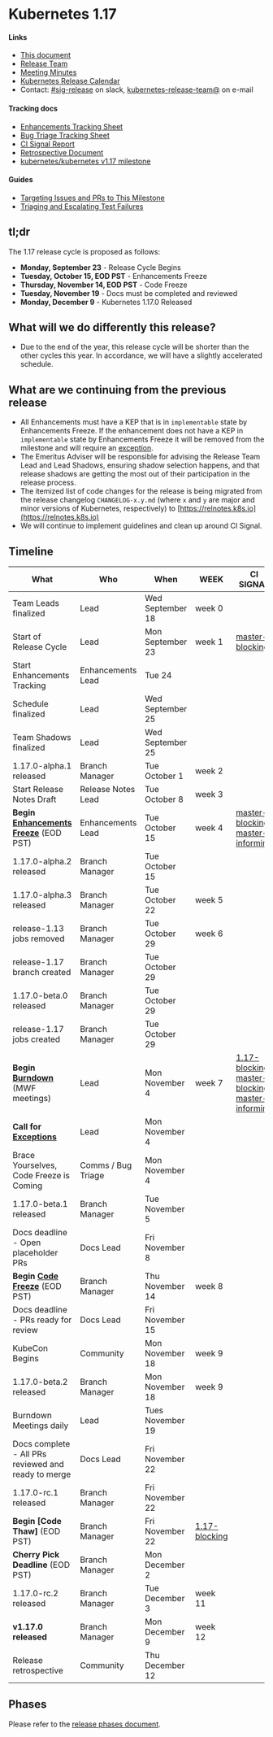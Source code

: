 # Kubernetes 1.17

#### Links
* [This document](https://git.k8s.io/sig-release/releases/release-1.17/README.md)
* [Release Team](https://git.k8s.io/sig-release/releases/release-1.17/release_team.md)
* [Meeting Minutes](http://bit.ly/k8s117-releasemtg)
* [Kubernetes Release Calendar](https://bit.ly/k8s-release-cal)
* Contact: [#sig-release] on slack, [kubernetes-release-team@] on e-mail

#### Tracking docs

* [Enhancements Tracking Sheet](http://bit.ly/k8s117-enhancement-tracking)
* [Bug Triage Tracking Sheet](http://bit.ly/k8s117-bugtriage)
* [CI Signal Report](http://bit.ly/k8s117-cisignal)
* [Retrospective Document](http://bit.ly/k8s117-retro)
* [kubernetes/kubernetes v1.17 milestone](https://github.com/kubernetes/kubernetes/milestone/43)

#### Guides

* [Targeting Issues and PRs to This Milestone](https://git.k8s.io/community/contributors/devel/sig-release/release.md)
* [Triaging and Escalating Test Failures](https://git.k8s.io/community/contributors/devel/sig-testing/testing.md#troubleshooting-a-failure)

## tl;dr
The 1.17 release cycle is proposed as follows:
- **Monday, September 23**  - Release Cycle Begins
- **Tuesday, October 15, EOD PST** - Enhancements Freeze
- **Thursday, November 14, EOD PST**  - Code Freeze
- **Tuesday, November 19** - Docs must be completed and reviewed
- **Monday, December 9** - Kubernetes 1.17.0 Released

## What will we do differently this release?
* Due to the end of the year, this release cycle will be shorter than the other cycles this year. In accordance, we will have a slightly accelerated schedule.

## What are we continuing from the previous release
* All Enhancements must have a KEP that is in `implementable` state by Enhancements Freeze. If the enhancement does not have a KEP in `implementable` state by Enhancements Freeze it will be removed from the milestone and will require an [exception][Exception].
* The Emeritus Adviser will be responsible for advising the Release Team Lead and Lead Shadows, ensuring shadow selection happens, and that release shadows are getting the most out of their participation in the release process.
* The itemized list of code changes for the release is being migrated from the release changelog `CHANGELOG-x.y.md` (where `x` and `y` are major and minor versions of Kubernetes, respectively) to [https://relnotes.k8s.io](https://relnotes.k8s.io)
* We will continue to implement guidelines and clean up around CI Signal.

## Timeline
| **What** | **Who** | **When** | **WEEK** | **CI SIGNAL** |
| --- | --- | --- | --- | --- | 
| Team Leads finalized | Lead | Wed September 18 | week 0 | |
| Start of Release Cycle | Lead | Mon September 23 |week 1 | [master-blocking] |
| Start Enhancements Tracking | Enhancements Lead | Tue 24  | |
| Schedule finalized | Lead | Wed September 25 | |
| Team Shadows finalized | Lead | Wed September 25 | 
| 1.17.0-alpha.1 released | Branch Manager | Tue October 1 | week 2| |
| Start Release Notes Draft | Release Notes Lead | Tue October 8 | week 3 | |
| **Begin [Enhancements Freeze]** (EOD PST) | Enhancements Lead | Tue October 15 | week 4 | [master-blocking], [master-informing] |
| 1.17.0-alpha.2 released | Branch Manager | Tue October 15 | |
| 1.17.0-alpha.3 released | Branch Manager | Tue October 22 |  week 5 | |
| release-1.13 jobs removed | Branch Manager | Tue October 29 | week 6 | |
| release-1.17 branch created | Branch Manager | Tue October 29 | 
| 1.17.0-beta.0 released | Branch Manager | Tue October 29 |
| release-1.17 jobs created| Branch Manager |  Tue October 29 | | 
| **Begin [Burndown]** (MWF meetings) | Lead | Mon November 4 | week 7 | [1.17-blocking], [master-blocking], [master-informing] |
| **Call for [Exceptions][Exception]** | Lead | Mon November 4 | 
| Brace Yourselves, Code Freeze is Coming | Comms / Bug Triage| Mon November 4 | 
| 1.17.0-beta.1 released | Branch Manager | Tue November 5 | 
| Docs deadline - Open placeholder PRs | Docs Lead | Fri November 8 |
| **Begin [Code Freeze]** (EOD PST) | Branch Manager | Thu November 14 | week 8 |
| Docs deadline - PRs ready for review | Docs Lead | Fri November 15 | 
| KubeCon Begins | Community |Mon November 18 | week 9 | |
| 1.17.0-beta.2 released | Branch Manager | Mon November 18 | week 9 |
| Burndown Meetings daily | Lead | Tues November 19 | |
| Docs complete - All PRs reviewed and ready to merge | Docs Lead | Fri November 22 | |
| 1.17.0-rc.1 released | Branch Manager | Fri November 22 |
| **Begin [Code Thaw]** (EOD PST) | Branch Manager | Fri November 22 | [1.17-blocking]|
| **Cherry Pick Deadline** (EOD PST) | Branch Manager | Mon December 2 | 
| 1.17.0-rc.2 released | Branch Manager | Tue December 3 | week 11 |
| **v1.17.0 released** | Branch Manager | Mon December 9 | week 12 | |
| Release retrospective | Community | Thu December 12 | 

## Phases

Please refer to the [release phases document].

[Enhancements Freeze]: ../release_phases.md#enhancements-freeze
[Burndown]: ../release_phases.md#burndown
[Code Freeze]: ../release_phases.md#code-freeze
[Exception]: ../release_phases.md#exceptions

[kubernetes-release-team@]: https://groups.google.com/forum/#!forum/kubernetes-release-team
[kubernetes-sig-release@]: https://groups.google.com/forum/#!forum/kubernetes-sig-release
[#sig-release]: https://kubernetes.slack.com/messages/sig-release/
[kubernetes-release-calendar]: https://bit.ly/k8s-release-cal
[kubernetes/kubernetes]: https://github.com/kubernetes/kubernetes

[master-blocking]: https://testgrid.k8s.io/sig-release-master-blocking#Summary
[master-informing]: https://testgrid.k8s.io/sig-release-master-informing#Summary
[1.17-blocking]: https://testgrid.k8s.io/sig-release-1.17-blocking#Summary

[exception requests]: ../EXCEPTIONS.md
[release phases document]: ../release_phases.md
